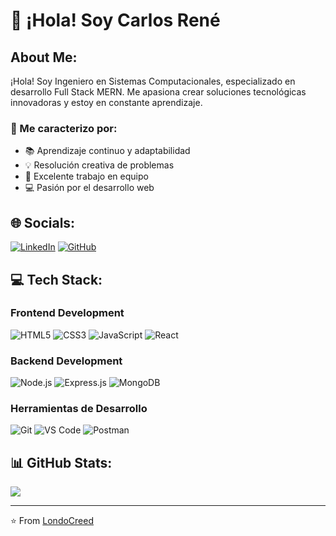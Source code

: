 # 👋 ¡Hola! Soy Carlos René

## About Me:
¡Hola! Soy Ingeniero en Sistemas Computacionales, especializado en desarrollo Full Stack MERN. Me apasiona crear soluciones tecnológicas innovadoras y estoy en constante aprendizaje.

### 🚀 Me caracterizo por:
* 📚 Aprendizaje continuo y adaptabilidad
* 💡 Resolución creativa de problemas
* 🤝 Excelente trabajo en equipo
* 💻 Pasión por el desarrollo web

## 🌐 Socials:
[![LinkedIn](https://img.shields.io/badge/LinkedIn-0077B5?style=for-the-badge&logo=linkedin&logoColor=white)](https://www.linkedin.com/in/carlos-rené-pérez-gonzález-a0bb281aa/)
[![GitHub](https://img.shields.io/badge/GitHub-100000?style=for-the-badge&logo=github&logoColor=white)](https://github.com/LondoCreed)

## 💻 Tech Stack:

### Frontend Development
![HTML5](https://img.shields.io/badge/HTML5-E34F26?style=for-the-badge&logo=html5&logoColor=white)
![CSS3](https://img.shields.io/badge/CSS3-1572B6?style=for-the-badge&logo=css3&logoColor=white)
![JavaScript](https://img.shields.io/badge/JavaScript-F7DF1E?style=for-the-badge&logo=javascript&logoColor=black)
![React](https://img.shields.io/badge/React-20232A?style=for-the-badge&logo=react&logoColor=61DAFB)

### Backend Development
![Node.js](https://img.shields.io/badge/Node.js-43853D?style=for-the-badge&logo=node.js&logoColor=white)
![Express.js](https://img.shields.io/badge/Express.js-404D59?style=for-the-badge)
![MongoDB](https://img.shields.io/badge/MongoDB-4EA94B?style=for-the-badge&logo=mongodb&logoColor=white)

### Herramientas de Desarrollo
![Git](https://img.shields.io/badge/GIT-E44C30?style=for-the-badge&logo=git&logoColor=white)
![VS Code](https://img.shields.io/badge/VS_Code-0078D4?style=for-the-badge&logo=visual%20studio%20code&logoColor=white)
![Postman](https://img.shields.io/badge/Postman-FF6C37?style=for-the-badge&logo=postman&logoColor=white)

## 📊 GitHub Stats:
![](https://github-readme-stats.vercel.app/api?username=LondoCreed&theme=radical&hide_border=false&include_all_commits=true&count_private=true)

---
⭐️ From [LondoCreed](https://github.com/LondoCreed)
